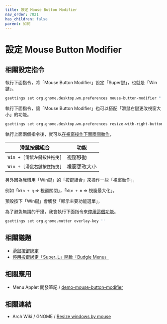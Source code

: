 ```yaml
---
title: 設定 Mouse Button Modifier
nav_order: 7021
has_children: false
parent: 如何
---
```



# 設定 Mouse Button Modifier


## 相關設定指令

執行下面指令，將「Mouse Button Modifier」設定「Super鍵」，也就是「Win鍵」。

``` sh
gsettings set org.gnome.desktop.wm.preferences mouse-button-modifier "'<Super>'"
```

執行下面指令，讓「Mouse Button Modifier」也可以搭配「滑鼠右鍵更改視窗大小」的功能。

``` sh
gsettings set org.gnome.desktop.wm.preferences resize-with-right-button true
```

執行上面兩個指令後，就可以[在視窗操作下面兩個動作]((https://samwhelp.github.io/note-about-budgie/read/config/mousebind.html#視窗內容區塊))，

| 滑鼠按鍵組合                |  功能                   |
| --------------------------- | ----------------------- |
| `Win + [滑鼠左鍵按住拖曳]`  | 視窗移動                |
| `Win + [滑鼠右鍵按住拖曳]`  | 視窗更改大小            |




另外因為我慣用「Win鍵」的「按鍵組合」來操作一些「視窗動作」，

例如「`Win + q` => 視窗關閉」，「`Win + m` => 視窗最大化」。

預設按下「Win鍵」會觸發「顯示主要功能選單」，

為了避免無謂的干擾，我會執行下面指令來[停用這個功能](https://samwhelp.github.io/note-about-budgie/read/howto/disable-keybind-open-budgie-menu.html)。


``` sh
gsettings set org.gnome.mutter overlay-key ''
```


## 相關議題

* [滑鼠按鍵綁定](https://samwhelp.github.io/note-about-budgie/read/config/mousebind.html#視窗內容區塊)
* [停用按鍵綁定「Super_L」開啟「Budgie Menu」](https://samwhelp.github.io/note-about-budgie/read/howto/disable-keybind-open-budgie-menu.html)


## 相關應用

* Menu Applet 開發筆記 / [demo-mouse-button-modifier](https://samwhelp.github.io/note-about-menu-applet/read/demo/demo-mouse-button-modifier.html)


## 相關連結

* Arch Wiki / GNOME / [Resize windows by mouse](https://wiki.archlinux.org/title/GNOME#Resize_windows_by_mouse)
